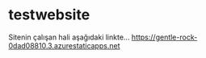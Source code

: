 # testwebsite
Sitenin çalışan hali aşağıdaki linkte...
https://gentle-rock-0dad08810.3.azurestaticapps.net
